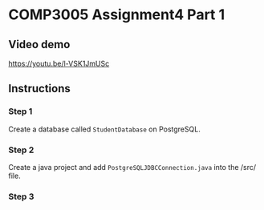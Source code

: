 # COMP3005 Assignment4 Part 1

## Video demo
https://youtu.be/l-VSK1JmUSc

## Instructions
### Step 1
Create a database called `StudentDatabase` on PostgreSQL.

### Step 2
Create a java project and add `PostgreSQLJDBCConnection.java` into the /src/ file.

### Step 3
